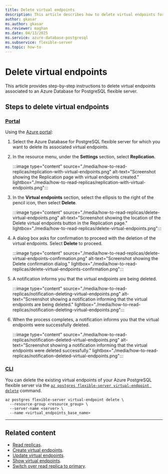 ```yaml
---
title: Delete virtual endpoints
description: This article describes how to delete virtual endpoints for an Azure Database for PostgreSQL flexible server.
author: gkasar
ms.author: gkasar
ms.reviewer: maghan
ms.date: 04/13/2025
ms.service: azure-database-postgresql
ms.subservice: flexible-server
ms.topic: how-to
---
```


# Delete virtual endpoints

This article provides step-by-step instructions to delete virtual endpoints associated to an Azure Database for PostgreSQL flexible server.

## Steps to delete virtual endpoints

### [Portal](#tab/portal-delete-virtual-endpoints)

Using the [Azure portal](https://portal.azure.com/):

1. Select the Azure Database for PostgreSQL flexible server for which you want to delete its associated virtual endpoints.

2. In the resource menu, under the **Settings** section, select **Replication**.

    :::image type="content" source="./media/how-to-read-replicas/replication-with-virtual-endpoints.png" alt-text="Screenshot showing the Replication page with virtual endpoints created." lightbox="./media/how-to-read-replicas/replication-with-virtual-endpoints.png":::

3.  In the **Virtual endpoints** section, select the ellipsis to the right of the pencil icon, then select **Delete**.

    :::image type="content" source="./media/how-to-read-replicas/delete-virtual-endpoints.png" alt-text="Screenshot showing the location of the Delete virtual endpoints button in the Replication page." lightbox="./media/how-to-read-replicas/delete-virtual-endpoints.png":::

4. A dialog box asks for confirmation to proceed with the deletion of the virtual endpoints. Select **Delete** to proceed.

    :::image type="content" source="./media/how-to-read-replicas/delete-virtual-endpoints-confirmation.png" alt-text="Screenshot showing the Delete confirmation dialog." lightbox="./media/how-to-read-replicas/delete-virtual-endpoints-confirmation.png":::

5. A notification informs you that the virtual endpoints are being deleted.

    :::image type="content" source="./media/how-to-read-replicas/notification-deleting-virtual-endpoints.png" alt-text="Screenshot showing a notification informing that the virtual endpoints are being deleted." lightbox="./media/how-to-read-replicas/notification-deleting-virtual-endpoints.png":::

6. When the process completes, a notification informs you that the virtual endpoints were successfully deleted.

    :::image type="content" source="./media/how-to-read-replicas/notification-deleted-virtual-endpoints.png" alt-text="Screenshot showing a notification informing that the virtual endpoints were deleted successfully." lightbox="./media/how-to-read-replicas/notification-deleted-virtual-endpoints.png":::

### [CLI](#tab/cli-delete-virtual-endpoints)

You can delete the existing virtual endpoints of your Azure PostgreSQL flexible server via the [`az postgres flexible-server virtual-endpoint delete`](/cli/azure/postgres/flexible-server/replica#az-postgres-flexible-server-virtual-endpoint-delete) command. 

```azurecli-interactive
az postgres flexible-server virtual-endpoint delete \
  --resource-group <resource_group> \
  --server-name <server> \
  --name <virtual_endpoints_base_name>
```
---

## Related content

- [Read replicas](concepts-read-replicas.md).
- [Create virtual endpoints](how-to-create-virtual-endpoints.md).
- [Update virtual endpoints](how-to-update-virtual-endpoints.md).
- [Show virtual endpoints](how-to-show-virtual-endpoints.md).
- [Switch over read replica to primary](how-to-switch-over-replica-to-primary.md).

